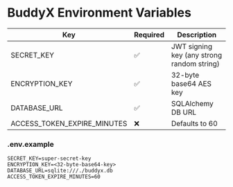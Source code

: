 # BuddyX Environment Variables

| Key                | Required | Description                                |
|--------------------|----------|--------------------------------------------|
| SECRET_KEY         | ✅        | JWT signing key (any strong random string) |
| ENCRYPTION_KEY     | ✅        | 32-byte base64 AES key                     |
| DATABASE_URL       | ✅        | SQLAlchemy DB URL                          |
| ACCESS_TOKEN_EXPIRE_MINUTES | ❌ | Defaults to 60                            |

### .env.example

```
SECRET_KEY=super-secret-key
ENCRYPTION_KEY=<32-byte-base64-key>
DATABASE_URL=sqlite:///./buddyx.db
ACCESS_TOKEN_EXPIRE_MINUTES=60
```